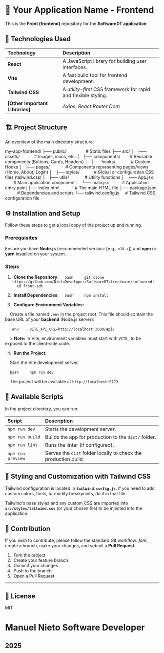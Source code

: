 # 🚀 Your Application Name - Frontend

This is the **Front (frontend)** repository for the **SoftwareDT application**

## 🌟 Technologies Used

| Technology | Description |
| :--- | :--- |
| **React** | A JavaScript library for building user interfaces. |
| **Vite** | A fast build tool for frontend development. |
| **Tailwind CSS** | A *utility-first* CSS framework for rapid and flexible styling. |
| **[Other Important Libraries]** | *Axios, React Router Dom* |

## 🏗️ Project Structure

An overview of the main directory structure:

my-app-frontend/
├── public/                \# Static files
├── src/
│   ├── assets/            \# Images, icons, etc.
│   ├── components/        \# Reusable components (Buttons, Cards, Headers)
│   ├── hooks/             \# Custom Hooks
│   ├── pages/             \# Components representing pages/views (Home, About, Login)
│   ├── styles/            \# Global or configuration CSS files (tailwind.css)
│   ├── utils/             \# Utility functions
│   ├── App.jsx            \# Main application component
│   └── main.jsx           \# Application entry point
├── index.html             \# The main HTML file
├── package.json           \# Dependencies and scripts
└── tailwind.config.js     \# Tailwind CSS configuration file

## ⚙️ Installation and Setup

Follow these steps to get a local copy of the project up and running.

### **Prerequisites**

Ensure you have **Node.js** (recommended version: [e.g., `v18.x`]) and **npm** or **yarn** installed on your system.

### **Steps**

1.  **Clone the Repository:**
    ```bash
    git clone https://github.com/NietoDeveloper/SoftwareDT/tree/main/softwaredt
    cd front-sdt
    ```

2.  **Install Dependencies:**
    ```bash
    npm install
    ```

3.  **Configure Environment Variables:**

    Create a file named `.env` in the project root. This file should contain the base URL of your **backend** (Node.js server):

    ```.env
    VITE_API_URL=http://localhost:3000/api/
    ```

    > **Note:** In Vite, environment variables must start with `VITE_` to be exposed to the client-side code.

4.  **Run the Project:**

    Start the Vite development server.

    ```bash
    npm run dev
    ```

    The project will be available at `http://localhost:5173`

## 📜 Available Scripts

In the project directory, you can run:

| Script | Description |
| :--- | :--- |
| `npm run dev` | Starts the development server. |
| `npm run build` | Builds the app for production to the `dist/` folder. |
| `npm run lint` | Runs the linter (if configured). |
| `npm run preview` | Serves the `dist` folder locally to check the production build. |


## 🎨 Styling and Customization with Tailwind CSS

Tailwind configuration is located in **`tailwind.config.js`**. If you need to add custom colors, fonts, or modify breakpoints, do it in that file.

Tailwind's base styles and any custom CSS are imported into **`src/styles/tailwind.css`** (or your chosen file) to be injected into the application.

## 🤝 Contribution

If you wish to contribute, please follow the standard Git workflow: *fork*, create a branch, make your changes, and submit a **Pull Request**.

1.  Fork the project.
2.  Create your feature branch
3.  Commit your changes 
4.  Push to the branch 
5.  Open a Pull Request

---

## 📄 License

MIT

# Manuel Nieto Software Developer

## 2025